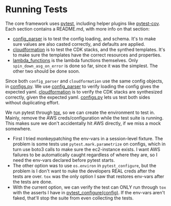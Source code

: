 # Running Tests

<!--
NOTE TO SELF: This is what protects your Minecraft server. Make it count. 
-->

The core framework uses [pytest](https://docs.pytest.org/en/stable/), including helper plugins like [pytest-cov](https://coverage.readthedocs.io/en/latest/index.html). Each section contains a README.md, with more info on that section:

- [config_parser](./config_parser/README.md) is to test the config loading, and schema. It's to make sure values are also casted correctly, and defaults are applied.
- [cloudformation](./cloudformation/README.md) is to test the CDK stacks, and the synthed templates. It's to make sure the templates have the correct resources and properties.
- [lambda_functions](./lambda_functions/README.md) is the lambda functions themselves. Only `spin_down_asg_on_error` is done so far, since it was the simplest. The other two should be done soon.

Since both `config_parser` and `cloudformation` use the same config objects, in [configs.py](./configs.py). We use [config_parser](./config_parser/) to verify loading the config gives the expected yaml. [cloudformation](./cloudformation/) is to verify the CDK stacks are synthesized correctly, given the expected yaml. [configs.py](./configs.py) lets us test both sides without duplicating effort.

We run pytest through [tox](https://tox.wiki/en/), so we can create the environment to test in. Mainly, remove the AWS creds/configuration while the test suite is running. This makes sure we don't accidentally hit AWS directly, if we miss a mock somewhere.

- First I tried monkeypatching the env-vars in a session-level fixture. The problem is some tests use `pytest.mark.parametrize` on configs, which in turn use boto3 calls to make sure the ec2-instance exists. I want AWS failures to be automatically caught regardless of where they are, so I need the env-vars declared before pytest starts.
- The other option was to use `os.environ` in `pytest_configure`, but the problem is I don't want to nuke the developers REAL creds after the tests are over. `tox` was the only option I saw that restores env-vars after the tests are done.
- With the current option, we can verify the test can ONLY run through `tox` with the asserts I have in [pytest_configure(config)](./conftest.py). If the env-vars aren't faked, that'll stop the suite from even collecting the tests.
